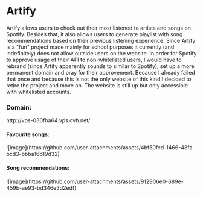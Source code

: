<h1>Artify</h1>

Artify allows users to check out their most listened to artists and songs on Spotify. Besides that, it also allows users to generate playlist with song recommendations based on their previous listening experience.
Since Artify is a "fun" project made mainly for school purposes it currently (and indefinitely) does not allow outside users on the website. In order for Spotify to approve usage of their API to non-whitelisted users, I would have to rebrand (since Artify apparently sounds to similar to Spotify), set up a more permanent domain and pray for their approvement. Because I already failed that once and because this is not the only website of this kind I decided to retire the project and move on. The website is still up but only accessible with whitelisted accounts.

<h3>Domain:</h3>
http://vps-030fba64.vps.ovh.net/

<h4>Favourite songs:</h4>
![image](https://github.com/user-attachments/assets/4bf50fcd-1466-48fa-bcd3-bbba16b19d32)

<h4>Song recommendations:</h4>
![image](https://github.com/user-attachments/assets/912906e0-689e-459b-ae93-bd346e3d2edf)

